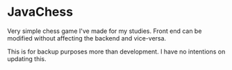 # JavaChess
Very simple chess game I've made for my studies. Front end can be modified without affecting the backend and vice-versa.

This is for backup purposes more than development. I have no intentions on updating this.
